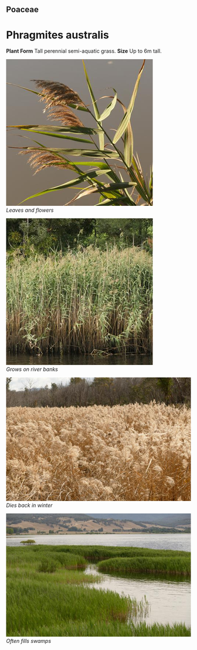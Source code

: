 ## Poaceae
# Phragmites australis

**Plant Form** Tall perennial semi-aquatic grass. **Size** Up to 6m tall.


![Leaves and flowers](81241_P1033902.jpg)  
 *Leaves and flowers* 

![Grows on river banks](79853_P1077994.jpg)  
 *Grows on river banks* 

![Dies back in winter](14636_P6990615.jpg)  
 *Dies back in winter* 

![Often fills swamps](11408_P6950376.jpg)  
 *Often fills swamps* 

